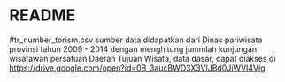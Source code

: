 # README

#tr_number_torism.csv
sumber data didapatkan dari Dinas pariwisata provinsi tahun 2009 - 2014 dengan menghitung jummlah kunjungan wisatawan persatuan Daerah Tujuan Wisata, data dasar, dapat diakses di https://drive.google.com/open?id=0B_3aucBWD3X3VlJBd0JiWVI4Vjg

